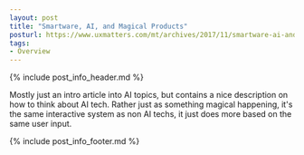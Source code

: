 ```yaml
---
layout: post
title: "Smartware, AI, and Magical Products"
posturl: https://www.uxmatters.com/mt/archives/2017/11/smartware-ai-and-magical-products.php
tags:
- Overview
---
```


{% include post_info_header.md %}

Mostly just an intro article into AI topics, but contains a nice description on how to think about AI tech. Rather just as something magical happening, it's the same interactive system as non AI techs, it just does more based on the same user input.

<!--more-->
{% include post_info_footer.md %}
